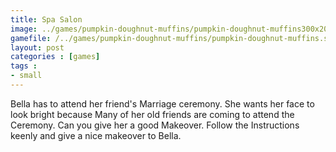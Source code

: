 ```yaml
---
title: Spa Salon
image: ../games/pumpkin-doughnut-muffins/pumpkin-doughnut-muffins300x200.jpg
gamefile: /../games/pumpkin-doughnut-muffins/pumpkin-doughnut-muffins.swf
layout: post
categories : [games]
tags : 
- small
---
```


 Bella has to attend her friend's Marriage ceremony. She wants her face to look bright because Many of her old friends are coming to attend the Ceremony. Can you give her a good Makeover. Follow the Instructions keenly and give a nice makeover to Bella.
